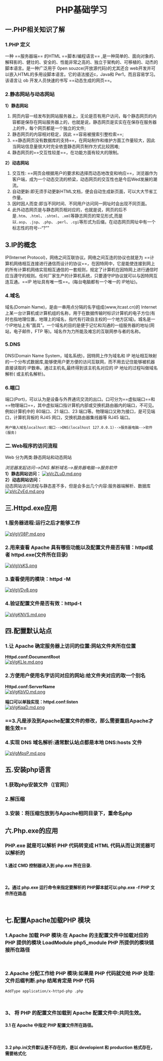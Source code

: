 # <center> PHP基础学习</center>  

## 一.PHP相关知识了解  

### 1.PHP 定义  

一种 ==服务器端== 的HTML ==脚本/编程语言== ,是一种简单的、面向对象的、解释影的、健壮的、安全的、性能非常之高的、独立于架构的、可移植的、动杰的脚本语言。是一种广泛用于 0pen souzce(开放源代码)的尤其还合 web开发并可以嵌入HTML的多用设脚本语言。它的语法接近c，Java和 Per1，而且容易学习。该语言让 ob 开发人员快速的书写 ==动态生成的网页==。  

### 2.静态网站与动态网站  

**1）静态网站**  

1. 网页内容一经发布到网站服务器上，无论是否有用户访问，每个静态网页的内容都是保存在网站服务器上的，也就是说，静态网页是实实在在保存在服务器上的件，每个网页都是一个独立的文件;
2. 静态网页的内容相对稳定，因此 ==容易被搜索引整检索==;
3. ==静态网页没有数据库的支持==，在网站制作和维护方面工作量较大，因此当网站信息量很大时完全依壹静态网页制作方式比较困难;
4. 静态网页的==交互性较差==，在功能方面有较大的限制。  

**2）动态网站**  

1. 交互性: ==网页会根据用户的要求和选择而动态地改变和响应==，浏览器作为客户端，成为一个动态交流的桥梁，动态网页的交互性也是今后Wed发展的潮流。
2. 自动更新:即无须手动更新HTML文档，便会自动生成新页面，可以大大节省工作量。
3. 因时因人而变:即当不同时间、不同用户访问同一网址时会出现不同页面。
4. 此外动态网页是与静态网页相对应的，也就是说，网页的后不是`.htm`、`.html`、`.shtml`、`.xml`等静志网页的常见形式,而是以`.asp`、`.jsp`、`.php`、`.perl`、`.cgi`等形式为后缀。在动态网页网址中有一个标志性的符号--“?””

## 3.IP的概念  

IP(Internet Protocol)，网络之间互联协议。网络之间互连的协议也就是为 ==计算机网络相互连接进行通信而设计的协议==，在因特网中，它是能使连接到网上的所有计算机网络实现相互通信的一套规则，规定了计算机在因特网上进行通信时应当遵守的规则。任何厂家生产的计算机系统，只要遵守IP协议就可以与因特网互连互通。==IP 地址具有唯一性==。(每台电脑都有一个唯一的 IP地址)。  

### 4.域名  

域名(Domain Name)，是由一串用点分隔的名字组成(www,itcast.cn)的 Internet上某一台计算机或计算机组的名称，用于在数据传输时标识计算机的电子方位(有时也指地理位置，地理上的域名，指代有行政自主权的一个地方区域)。城名是一个IP地址上有“面具”。一个域名的目的是便于记忆和沟通的一组服务器的地址(网站，电子邮件，FTP 等)。域名作为力所能及难忘的互联网参与者的名称。  

### 5.DNS  

DNS(Domain Name System，域名系统)，因特网上作为域名和 IP 地址相互映射的一个分布式数据库,能够使用户更方便的访问互联网，而不用去记住能够被机器直接读取的 IP数串。通过主机名,最终得到该主机名对应的 IP 地址的过程叫做域名解析( 或主机名解析)。  

### 6.端口  

端口(Port)，可以认为是设备与外界通讯交流的出口。口可分为==虚拟端口==和==物理端口==，其中虚拟端口指计算机内部或交换机路由器内的端口，不可见。例如计算机中的 80端口、21 端口、23 端口等。物理端口又称为接口，是可见端口，计算机背板的 RJ45 网口，交换机路由器集线器等 RJ45 端口。  

```用户输入域名localhost:端口-->DNS(localhost 127.0.0.1)-->服务器电脑-->软件(服务)```  

### 二.Web程序的访问流程  

Web 分为两类:静态网站和动态网站  

*浏览器发起访问-->DNS 解析域名-->服务器电脑-->服务软件*  
**1）静态网站访问：**
[![pVcZLuD.md.png](https://s21.ax1x.com/2025/08/30/pVcZLuD.md.png)](https://imgse.com/i/pVcZLuD)  
**2）动态网站访问：**  
动态网站访问流程与静态差不多，但是会多出几个内容:服务器端解析、数据库
[![pVcZvEd.md.png](https://s21.ax1x.com/2025/08/30/pVcZvEd.md.png)](https://imgse.com/i/pVcZvEd)  

## 三.Httpd.exe应用  

### 1.服务器进程:运行之后才能够工作  

[![pVgV08P.md.png](https://s21.ax1x.com/2025/09/02/pVgV08P.md.png)](https://imgse.com/i/pVgV08P)  

### 2.用来查看 Apache 具有哪些功能以及配置文件是否有错：httpd或者 httpd.exe(文件所在目录)  

[![pVgVsKS.png](https://s21.ax1x.com/2025/09/02/pVgVsKS.png)](https://imgse.com/i/pVgVsKS)  

### 3.查看使用的模块：httpd -M  

[![pVgVDv8.png](https://s21.ax1x.com/2025/09/02/pVgVDv8.png)](https://imgse.com/i/pVgVDv8)  

### 4.验证配置文件是否有效：httpd-t  

[![pVgKNVS.md.png](https://s21.ax1x.com/2025/09/02/pVgKNVS.md.png)](https://imgse.com/i/pVgKNVS)  

## 四.配置默认站点  

### 1.让 Apache 确定服务器上访问的位置:网站文件夹所在位置  

**Httpd.conf:DocumentRoot**  
[![pVgKLIe.md.png](https://s21.ax1x.com/2025/09/02/pVgKLIe.md.png)](https://imgse.com/i/pVgKLIe)

### 2.方便用户使用名字访问对应的网站:给文件夹对应的取一个别名  

**Httpd.conf:ServerName**  
[![pVgKbVO.md.png](https://s21.ax1x.com/2025/09/02/pVgKbVO.md.png)](https://imgse.com/i/pVgKbVO)

**端口可以单独实现：httpd.conf:listen**  
[![pVgKqaD.md.png](https://s21.ax1x.com/2025/09/02/pVgKqaD.md.png)](https://imgse.com/i/pVgKqaD)  

### ==3.凡是涉及到Apache配置文件的修改，那么需要重启Apache才能生效==  

### 4.实现 DNS 域名解析:通常默认站点都是本地 DNS:hosts 文件  

[![pVgMpsP.md.png](https://s21.ax1x.com/2025/09/02/pVgMpsP.md.png)](https://imgse.com/i/pVgMpsP)  

## 五.安装php语言  

### 1.获取php安装文件（[官网]）  

### 2.解压缩  

### 3.安装：将压缩包放到与Apache相同目录下，重命名php  

## 六.Php.exe的应用  

### PHP.exe 就是可以解析 PHP 代码转变成 HTML 代码从而让浏览器可以解析的

#### 1.通过 CMD 控制器进入到 php.exe 所在目录.

` `

#### 2。通过 php.exe 运行命令来指定要解析的 PHP脚本就可以:php.exe -f PHP 文件所在路态  

` `

## 七.配置Apache加载PHP 模块  

### 1.Apache 加载 PHP 模块:在 Apache 的主配置文件中加载对应的 PHP 提供的模块 LoadModule php5_module PHP 所提供的模块链接所在路径  

` `

### 2.Apache 分配工作给 PHP 模块:如果是 PHP 代码就交给 PHP 处理:文件后缀判断.php 结尾肯定是 PHP 代码  

`AddType application/x-httpd-php .php`  

` `  

### 3、 将 PHP 的配置文件加载到 Apache 配置文件中:共同生效。

#### 3.1 在 Apache 中指定 PHP 配置文件所在路径。

` `

#### 3.2 php.ini文件默认是不存在的，是以 developient 和 production 格式存在，需要格式化

` `

